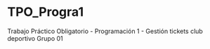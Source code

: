 # TPO_Progra1
Trabajo Práctico Obligatorio - Programación 1 - Gestión tickets club deportivo 
Grupo 01 
